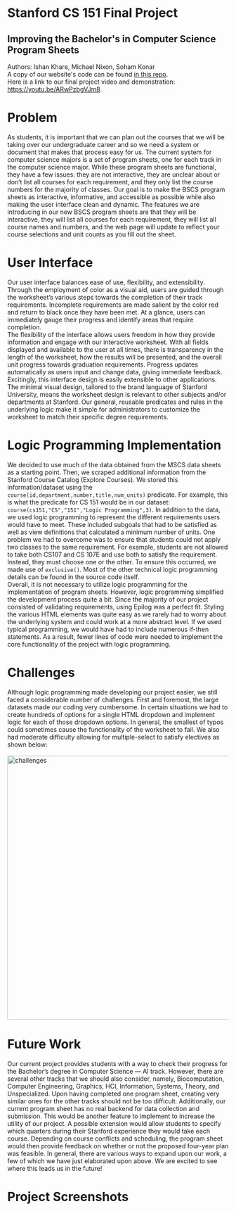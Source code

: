 # Stanford CS 151 Final Project
## Improving the Bachelor's in Computer Science Program Sheets
Authors: Ishan Khare, Michael Nixon, Soham Konar <br>
A copy of our website's code can be found [in this repo](ai-bscs-program-sheet.html). <br>
Here is a link to our final project video and demonstration: https://youtu.be/ARwPzbgVJm8.

# Problem
As students, it is important that we can plan out the courses that we will be taking over our undergraduate career and so we need a system or document that makes that process easy for us. The current system for computer science majors is a set of program sheets, one for each track in the computer science major. While these program sheets are functional, they have a few issues: they are not interactive, they are unclear about or donʼt list all courses for each requirement, and they only list the course numbers for the majority of classes. Our goal is to make the BSCS program sheets as interactive, informative, and accessible as possible while also making the user interface clean and dynamic. The features we are introducing in our new BSCS program sheets are that they will be interactive, they will list all courses for each requirement, they will list all course names and numbers, and the web page will update to reflect your course selections and unit counts as you fill out the sheet.

# User Interface
Our user interface balances ease of use, flexibility, and extensibility. Through the employment of color as a visual aid, users are guided through the worksheetʼs various steps towards the completion of their track requirements. Incomplete requirements are made salient by the color red and return to black once they have been met. At a glance, users can immediately gauge their progress and identify areas that require completion. <br>
The flexibility of the interface allows users freedom in how they provide information and engage with our interactive worksheet. With all fields displayed and available to the user at all times, there is transparency in the length of the worksheet, how the results will be presented, and the overall unit progress towards graduation requirements. Progress updates automatically as users input and change data, giving immediate feedback. <br>
Excitingly, this interface design is easily extensible to other applications. The minimal visual design, tailored to the brand language of Stanford University, means the worksheet design is relevant to other subjects and/or departments at Stanford. Our general, reusable predicates and rules in the underlying logic make it simple for administrators to customize the worksheet to match their specific degree requirements.

# Logic Programming Implementation
We decided to use much of the data obtained from the MSCS data sheets as a starting point. Then, we scraped additional information from the Stanford Course Catalog (Explore Courses). We stored this information/dataset using the `course(id,department,number,title,num_units)` predicate. For example, this is what the predicate for CS 151 would be in our dataset: `course(cs151,"CS","151","Logic Programming",3)`. In addition to the data, we used logic programming to represent the different requirements users would have to meet. These included subgoals that had to be satisfied as well as view definitions that calculated a minimum number of units. One problem we had to overcome was to ensure that students could not apply two classes to the same requirement. For example, students are not allowed to take both CS107 and CS 107E and use both to satisfy the requirement. Instead, they must choose one or the other. To ensure this occurred, we made use of `exclusive()`. Most of the other technical logic programming details can be found in the source code itself. <br>
Overall, it is not necessary to utilize logic programming for the implementation of program sheets. However, logic programming simplified the development process quite a bit. Since the majority of our project consisted of validating requirements, using Epilog was a perfect fit. Styling the various HTML elements was quite easy as we rarely had to worry about the underlying system and could work at a more abstract level. If we used typical programming, we would have had to include numerous if-then statements. As a result, fewer lines of code were needed to implement the core functionality of the project with logic programming.

# Challenges

Although logic programming made developing our project easier, we still faced a considerable number of challenges. First and foremost, the large datasets made our coding very cumbersome. In certain situations we had to create hundreds of options for a single HTML dropdown and implement logic for each of those dropdown options. In general, the smallest of typos could sometimes cause the functionality of the worksheet to fail. We also had moderate difficulty allowing for multiple-select to satisfy electives as shown below: <br>
<br>
<img width="600" alt="challenges" src="https://user-images.githubusercontent.com/62438467/179422202-cd698f37-c111-46cc-af2e-0068e846deeb.png">

# Future Work
Our current project provides students with a way to check their progress for the Bachelorʼs degree in Computer Science — AI track. However, there are several other tracks that we should also consider, namely, Biocomputation, Computer Engineering, Graphics, HCI, Information, Systems, Theory, and Unspecialized. Upon having completed one program sheet, creating very similar ones for the other tracks should not be too difficult. Additionally, our current program sheet has no real backend for data collection and submission. This would be another feature to implement to increase the utility of our project. A possible extension would allow students to specify which quarters during their Stanford experience they would take each course. Depending on course conflicts and scheduling, the program sheet would then provide feedback on whether or not the proposed four-year plan was feasible. In general, there are various ways to expand upon our work, a few of which we have just elaborated upon above. We are excited to see where this leads us in the future!

# Project Screenshots

